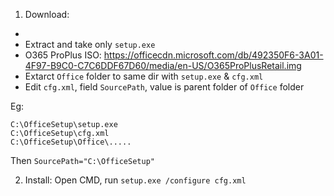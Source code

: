 1. Download:
- 
- Extract and take only `setup.exe`
- O365 ProPlus ISO: https://officecdn.microsoft.com/db/492350F6-3A01-4F97-B9C0-C7C6DDF67D60/media/en-US/O365ProPlusRetail.img
- Extarct `Office` folder to same dir with `setup.exe` & `cfg.xml`
- Edit `cfg.xml`, field `SourcePath`, value is parent folder of `Office` folder

Eg:
```
C:\OfficeSetup\setup.exe
C:\OfficeSetup\cfg.xml
C:\OfficeSetup\Office\.....
```
Then `SourcePath="C:\OfficeSetup"`

2. Install: 
Open CMD, run `setup.exe /configure cfg.xml`

